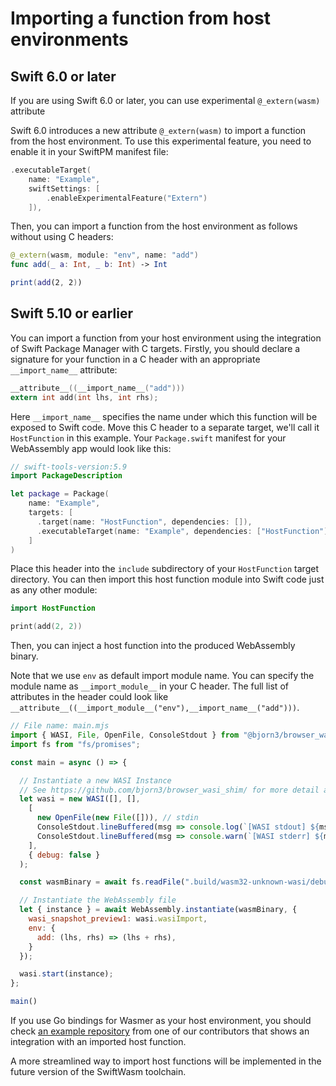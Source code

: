 # Importing a function from host environments

## Swift 6.0 or later

If you are using Swift 6.0 or later, you can use experimental `@_extern(wasm)` attribute

Swift 6.0 introduces a new attribute `@_extern(wasm)` to import a function from the host environment.
To use this experimental feature, you need to enable it in your SwiftPM manifest file:

```swift
.executableTarget(
    name: "Example",
    swiftSettings: [
        .enableExperimentalFeature("Extern")
    ]),
```

Then, you can import a function from the host environment as follows without using C headers:

```swift
@_extern(wasm, module: "env", name: "add")
func add(_ a: Int, _ b: Int) -> Int

print(add(2, 2))
```

## Swift 5.10 or earlier

You can import a function from your host environment using the integration of Swift Package Manager
with C targets. Firstly, you should declare a signature for your function in a C header with an
appropriate `__import_name__` attribute:

```c
__attribute__((__import_name__("add")))
extern int add(int lhs, int rhs);
```

Here `__import_name__` specifies the name under which this function will be exposed to Swift code.
Move this C header to a separate target, we'll call it `HostFunction` in this example. Your
`Package.swift` manifest for your WebAssembly app would look like this:

```swift
// swift-tools-version:5.9
import PackageDescription

let package = Package(
    name: "Example",
    targets: [
      .target(name: "HostFunction", dependencies: []),
      .executableTarget(name: "Example", dependencies: ["HostFunction"]),
    ]
)
```

Place this header into the `include` subdirectory of your `HostFunction` target directory. You can
then import this host function module into Swift code just as any other module:

```swift
import HostFunction

print(add(2, 2))
```

Then, you can inject a host function into the produced WebAssembly binary.

Note that we use `env` as default import module name. You can specify the module name as
`__import_module__` in your C header. The full list of attributes in the header could look
like `__attribute__((__import_module__("env"),__import_name__("add")))`.

```javascript
// File name: main.mjs
import { WASI, File, OpenFile, ConsoleStdout } from "@bjorn3/browser_wasi_shim";
import fs from "fs/promises";

const main = async () => {

  // Instantiate a new WASI Instance
  // See https://github.com/bjorn3/browser_wasi_shim/ for more detail about constructor options
  let wasi = new WASI([], [],
    [
      new OpenFile(new File([])), // stdin
      ConsoleStdout.lineBuffered(msg => console.log(`[WASI stdout] ${msg}`)),
      ConsoleStdout.lineBuffered(msg => console.warn(`[WASI stderr] ${msg}`)),
    ],
    { debug: false }
  );

  const wasmBinary = await fs.readFile(".build/wasm32-unknown-wasi/debug/Example.wasm");

  // Instantiate the WebAssembly file
  let { instance } = await WebAssembly.instantiate(wasmBinary, {
    wasi_snapshot_preview1: wasi.wasiImport,
    env: {
      add: (lhs, rhs) => (lhs + rhs),
    }
  });

  wasi.start(instance);
};

main()
```

If you use Go bindings for Wasmer as your host environment, you should check [an example 
repository](https://github.com/hassan-shahbazi/swiftwasm-go) from one of our contributors that shows
an integration with an imported host function.

A more streamlined way to import host functions will be implemented in the future version of the
SwiftWasm toolchain.


